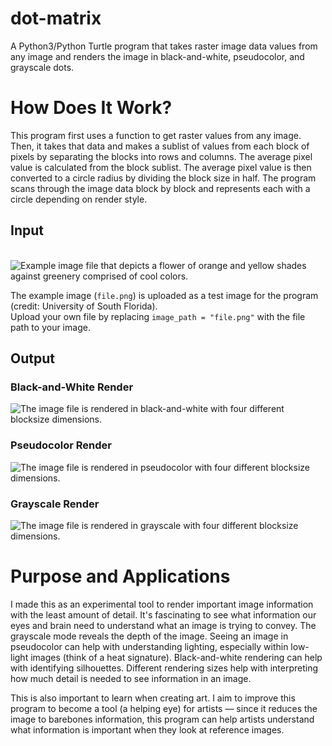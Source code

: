 # dot-matrix
A Python3/Python Turtle program that takes raster image data values from any image and renders the image in black-and-white, pseudocolor, and grayscale dots.

# How Does It Work?
This program first uses a function to get raster values from any image. Then, it takes that data and makes a sublist of values from each block of pixels by separating the blocks into rows and columns. The average pixel value is calculated from the block sublist. The average pixel value is then converted to a circle radius by dividing the block size in half. The program scans through the image data block by block and represents each with a circle depending on render style. 

## Input
&emsp; &emsp; &emsp; &emsp; &emsp; &nbsp; &nbsp; ![Example image file that depicts a flower of orange and yellow shades against greenery comprised of cool colors.](https://github.com/user-attachments/assets/843ec35d-8b95-4ac3-ad30-d03bec91c530)

The example image (`file.png`) is uploaded as a test image for the program (credit: University of South Florida). <br />Upload your own file by replacing `image_path = "file.png"` with the file path to your image.


## Output
### Black-and-White Render
![The image file is rendered in black-and-white with four different blocksize dimensions.](https://github.com/user-attachments/assets/43ebb64f-aa4c-4ea8-8e80-4a7d165f7044)

### Pseudocolor Render
![The image file is rendered in pseudocolor with four different blocksize dimensions.](https://github.com/user-attachments/assets/c793d4e0-75dc-4c3d-a1cb-4ed67e08875b)

### Grayscale Render
![The image file is rendered in grayscale with four different blocksize dimensions.](https://github.com/user-attachments/assets/12f5c3a9-a578-47d1-912b-0954d62c9650)

# Purpose and Applications
I made this as an experimental tool to render important image information with the least amount of detail. It's fascinating to see what information our eyes and brain need to understand what an image is trying to convey. 
The grayscale mode reveals the depth of the image. Seeing an image in pseudocolor can help with understanding lighting, especially within low-light images (think of a heat signature). Black-and-white rendering can help with identifying silhouettes. Different rendering sizes help with interpreting how much detail is needed to see information in an image. <br />

This is also important to learn when creating art. I aim to improve this program to become a tool (a helping eye) for artists — since it reduces the image to barebones information, this program can help artists understand what information is important when they look at reference images.
